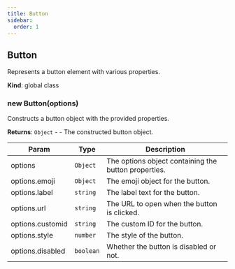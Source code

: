 ```yaml
---
title: Button
sidebar:
  order: 1
---
```




## Button
Represents a button element with various properties.

**Kind**: global class  
<a name="new_Button_new"></a>

### new Button(options)
Constructs a button object with the provided properties.

**Returns**: <code>Object</code> - - The constructed button object.  

| Param | Type | Description |
| --- | --- | --- |
| options | <code>Object</code> | The options object containing the button properties. |
| options.emoji | <code>Object</code> | The emoji object for the button. |
| options.label | <code>string</code> | The label text for the button. |
| options.url | <code>string</code> | The URL to open when the button is clicked. |
| options.customid | <code>string</code> | The custom ID for the button. |
| options.style | <code>number</code> | The style of the button. |
| options.disabled | <code>boolean</code> | Whether the button is disabled or not. |


